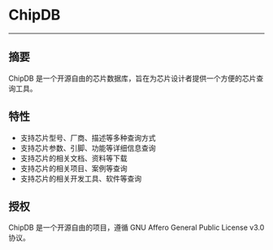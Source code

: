 # ChipDB

---

## 摘要

ChipDB 是一个开源自由的芯片数据库，旨在为芯片设计者提供一个方便的芯片查询工具。

## 特性

- 支持芯片型号、厂商、描述等多种查询方式
- 支持芯片参数、引脚、功能等详细信息查询
- 支持芯片的相关文档、资料等下载
- 支持芯片的相关项目、案例等查询
- 支持芯片的相关开发工具、软件等查询

## 授权

ChipDB 是一个开源自由的项目，遵循 GNU Affero General Public License v3.0 协议。
